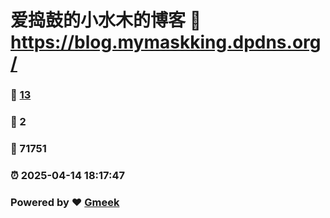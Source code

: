 # 爱捣鼓的小水木的博客 :link: https://blog.mymaskking.dpdns.org/ 
### :page_facing_up: [13](https://blog.mymaskking.dpdns.org//tag.html) 
### :speech_balloon: 2 
### :hibiscus: 71751 
### :alarm_clock: 2025-04-14 18:17:47 
### Powered by :heart: [Gmeek](https://github.com/Meekdai/Gmeek)
